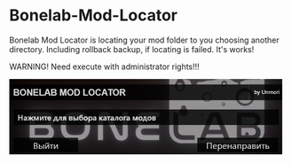 # Bonelab-Mod-Locator
Bonelab Mod Locator is locating your mod folder to you choosing another directory. Including rollback backup, if locating is failed. It's works!

WARNING! Need execute with administrator rights!!!

![Alt text](example.jpg?raw=true "Example")

